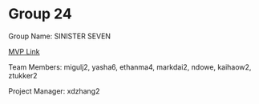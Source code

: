 # Group 24
Group Name: SINISTER SEVEN

[MVP Link](https://docs.google.com/document/d/1xFI9DDdO5HZAcu36Y6NL-RTDry5E3WHkfy-ZEWuqbXM/edit?usp=sharing)

Team Members: migulj2, yasha6, ethanma4, markdai2, ndowe, kaihaow2, ztukker2

Project Manager: xdzhang2
